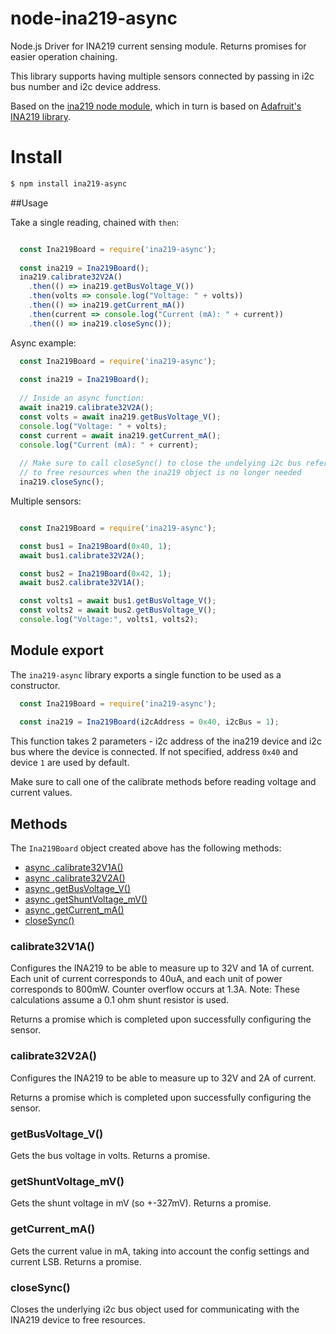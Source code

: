 # node-ina219-async
Node.js Driver for INA219 current sensing module.
Returns promises for easier operation chaining.

This library supports having multiple sensors connected by passing in i2c bus number and i2c device address.

Based on the [ina219 node module](https://www.npmjs.com/package/ina219), which in turn is based on [Adafruit's INA219 library](https://github.com/adafruit/Adafruit_INA219).


# Install

````bash
$ npm install ina219-async
````

##Usage

Take a single reading, chained with `then`:
```javascript

  const Ina219Board = require('ina219-async');
  
  const ina219 = Ina219Board();
  ina219.calibrate32V2A()
    .then(() => ina219.getBusVoltage_V())
    .then(volts => console.log("Voltage: " + volts))
    .then(() => ina219.getCurrent_mA())
    .then(current => console.log("Current (mA): " + current))
    .then(() => ina219.closeSync());
```

Async example:

```javascript
  const Ina219Board = require('ina219-async');
  
  const ina219 = Ina219Board();
  
  // Inside an async function:
  await ina219.calibrate32V2A();
  const volts = await ina219.getBusVoltage_V();
  console.log("Voltage: " + volts);
  const current = await ina219.getCurrent_mA();
  console.log("Current (mA): " + current);
  
  // Make sure to call closeSync() to close the undelying i2c bus reference
  // to free resources when the ina219 object is no longer needed
  ina219.closeSync();
```

Multiple sensors:
```javascript

  const Ina219Board = require('ina219-async');

  const bus1 = Ina219Board(0x40, 1);
  await bus1.calibrate32V2A();

  const bus2 = Ina219Board(0x42, 1);
  await bus2.calibrate32V1A();

  const volts1 = await bus1.getBusVoltage_V();
  const volts2 = await bus2.getBusVoltage_V();
  console.log("Voltage:", volts1, volts2);
```


## Module export
The `ina219-async` library exports a single function to be used as a constructor.

```javascript
  const Ina219Board = require('ina219-async');
  
  const ina219 = Ina219Board(i2cAddress = 0x40, i2cBus = 1);
```

This function takes 2 parameters - i2c address of the ina219 device and i2c bus where the device is connected.
If not specified, address `0x40` and device `1` are used by default.

Make sure to call one of the calibrate methods before reading voltage and current values.

## Methods
The `Ina219Board` object created above has the following methods:
  * [async .calibrate32V1A()](#calibrate32V1A())
  * [async .calibrate32V2A()](#calibrate32V2A())
  * [async .getBusVoltage_V()](#getBusVoltage_V())
  * [async .getShuntVoltage_mV()](#getShuntVoltage_mV())
  * [async .getCurrent_mA()](#getCurrent_mA())
  * [closeSync()](#closeSync())


### calibrate32V1A()
Configures the INA219 to be able to measure up to 32V and 1A of current.
 Each unit of current corresponds to 40uA, and each unit of power corresponds
 to 800mW. Counter overflow occurs at 1.3A.
 Note: These calculations assume a 0.1 ohm shunt resistor is used.

 Returns a promise which is completed upon successfully configuring the sensor.

### calibrate32V2A()
Configures the INA219 to be able to measure up to 32V and 2A of current.

Returns a promise which is completed upon successfully configuring the sensor.

### getBusVoltage_V()
Gets the bus voltage in volts. Returns a promise.

### getShuntVoltage_mV()
Gets the shunt voltage in mV (so +-327mV). Returns a promise.

### getCurrent_mA()
Gets the current value in mA, taking into account the config settings and current LSB.
Returns a promise.

### closeSync()
Closes the underlying i2c bus object used for communicating with the INA219 device to free resources.
